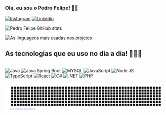 ### Olá, eu sou o Pedro Felipe! 👋🏻

[![Instagram](https://img.shields.io/badge/Instagram-E4405F?style=for-the-badge&logo=instagram&logoColor=white
)](https://www.instagram.com/feliperosinha_/)
[![Linkedin](https://img.shields.io/badge/LinkedIn-0077B5?style=for-the-badge&logo=linkedin&logoColor=white
)](https://linkedin.com/inpedro-felipe-paulino-rosinha-792388228)

![Pedro Felipe GitHub stats](https://github-readme-stats.vercel.app/api?username=pedrorosinha&show_icons=true&theme=dark)


![As linguagens mais usadas nos projetos](https://github-readme-stats.vercel.app/api/top-langs/?username=pedrorosinha&size_weight=0.5&count_weight=0.5)

## As tecnologias que eu uso no dia a dia! 👨🏻‍💻
<div style="display: inline-block"><br/>
    <img alt="Java" src="https://img.shields.io/badge/Java-ED8B00?style=for-the-badge&logo=openjdk&logoColor=white" />
    <img alt="Java Spring Boot" src="https://img.shields.io/badge/Spring-6DB33F?style=for-the-badge&logo=spring&logoColor=white" />
    <img alt="MYSQL" src="https://img.shields.io/badge/MySQL-00000F?style=for-the-badge&logo=mysql&logoColor=white" />
    <img alt="JavaScript" src="https://img.shields.io/badge/JavaScript-323330?style=for-the-badge&logo=javascript&logoColor=F7DF1E" />
    <img alt="Node JS" src="https://img.shields.io/badge/Node.js-43853D?style=for-the-badge&logo=node.js&logoColor=white" />
    <img alt="TypeScript" src="https://img.shields.io/badge/TypeScript-007ACC?style=for-the-badge&logo=typescript&logoColor=white" />
    <img alt="React" src="https://img.shields.io/badge/React-20232A?style=for-the-badge&logo=react&logoColor=61DAFB" />
    <img alt="C#" src="https://img.shields.io/badge/C%23-239120?style=for-the-badge&logo=c-sharp&logoColor=white" />
    <img alt=".NET" src="https://img.shields.io/badge/.NET-5C2D91?style=for-the-badge&logo=.net&logoColor=white" />
    <img alt="PHP" src="https://img.shields.io/badge/PHP-777BB4?logo=php&logoColor=white" />
    
</div><br/>

![gitartwork](gitartwork.svg)
